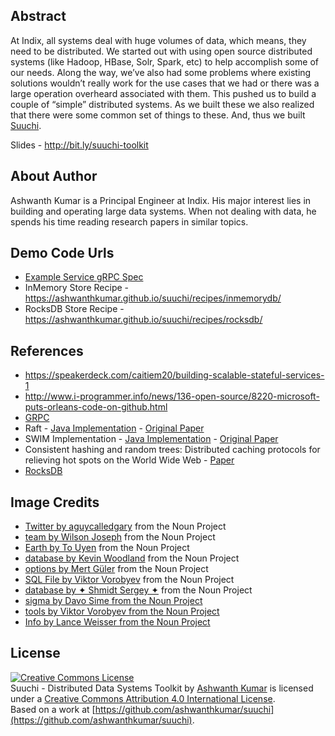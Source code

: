 ## Abstract
At Indix, all systems deal with huge volumes of data, which means, they need to be distributed. We started out with using open source distributed systems (like Hadoop, HBase, Solr, Spark, etc) to help accomplish some of our needs. Along the way, we’ve also had some problems where existing solutions wouldn’t really work for the use cases that we had or there was a large operation overheard associated with them. This pushed us to build a couple of “simple” distributed systems. As we built these we also realized that there were some common set of things to these. And, thus we built [Suuchi](http://github.com/ashwanthkumar/suuchi). 

Slides - http://bit.ly/suuchi-toolkit

## About Author
Ashwanth Kumar is a Principal Engineer at Indix. His major interest lies in building and operating large data systems. When not dealing with data, he spends his time reading research papers in similar topics. 

## Demo Code Urls
- [Example Service gRPC Spec](https://github.com/ashwanthkumar/suuchi/blob/19a075ca065112b1adcafbf9c75ac3a26fc9e1f9/suuchi-core/src/main/proto/suuchi.proto)
- InMemory Store Recipe - https://ashwanthkumar.github.io/suuchi/recipes/inmemorydb/
- RocksDB Store Recipe - https://ashwanthkumar.github.io/suuchi/recipes/rocksdb/

## References
- https://speakerdeck.com/caitiem20/building-scalable-stateful-services-1
- http://www.i-programmer.info/news/136-open-source/8220-microsoft-puts-orleans-code-on-github.html
- [GRPC](http://www.grpc.io/)
- Raft - [Java Implementation](http://atomix.io/atomix/) - [Original Paper](https://raft.github.io/raft.pdf)
- SWIM Implementation - [Java Implementation](http://scalecube.io/cluster.html) - [Original Paper](https://www.cs.cornell.edu/~asdas/research/dsn02-swim.pdf)
- Consistent hashing and random trees: Distributed caching protocols for relieving hot spots on the World Wide Web - [Paper](https://github.com/papers-we-love/papers-we-love/blob/master/distributed_systems/consistent-hashing-and-random-trees.pdf)
- [RocksDB](http://rocksdb.org/)

## Image Credits
- [Twitter by aguycalledgary](https://thenounproject.com/search/?q=twitter+bird&i=23267) from the Noun Project
- [team by Wilson Joseph](https://thenounproject.com/term/team/717083/) from the Noun Project
- [Earth by To Uyen](https://thenounproject.com/search/?q=internet+globe&i=318309) from the Noun Project
- [database by Kevin Woodland](https://thenounproject.com/search/?q=database&i=282705) from the Noun Project
- [options by Mert Güler](https://thenounproject.com/search/?q=toolkit&i=638516) from the Noun Project
- [SQL File by Viktor Vorobyev](https://thenounproject.com/search/?q=sql&i=342070) from the Noun Project
- [database by ✦ Shmidt Sergey ✦](https://thenounproject.com/search/?q=database&i=691819) from the Noun Project
- [sigma by Davo Sime from the Noun Project](https://thenounproject.com/search/?q=sigma&i=607382)
- [tools by Viktor Vorobyev from the Noun Project](https://thenounproject.com/search/?q=hammer&i=561830)
- [Info by Lance Weisser from the Noun Project](https://thenounproject.com/search/?q=info&i=91723)

## License
[![Creative Commons License](https://i.creativecommons.org/l/by/4.0/88x31.png)](http://creativecommons.org/licenses/by/4.0/)  
<span xmlns:dct="http://purl.org/dc/terms/" property="dct:title">Suuchi - Distributed Data Systems Toolkit</span> by [Ashwanth Kumar](bit.ly/suuchi-toolkit) is licensed under a [Creative Commons Attribution 4.0 International License](http://creativecommons.org/licenses/by/4.0/).  
Based on a work at [https://github.com/ashwanthkumar/suuchi](https://github.com/ashwanthkumar/suuchi).
